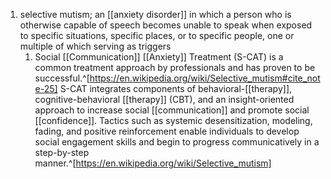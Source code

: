 1. selective mutism; an [[anxiety disorder]] in which a person who is otherwise capable of speech becomes unable to speak when exposed to specific situations, specific places, or to specific people, one or multiple of which serving as triggers
	1. Social [[Communication]] [[Anxiety]] Treatment (S-CAT) is a common treatment approach by professionals and has proven to be successful.^[https://en.wikipedia.org/wiki/Selective_mutism#cite_note-25] S-CAT integrates components of behavioral-[[therapy]], cognitive-behavioral [[therapy]] (CBT), and an insight-oriented approach to increase social [[communication]] and promote social [[confidence]]. Tactics such as systemic desensitization, modeling, fading, and positive reinforcement enable individuals to develop social engagement skills and begin to progress communicatively in a step-by-step manner.^[https://en.wikipedia.org/wiki/Selective_mutism]